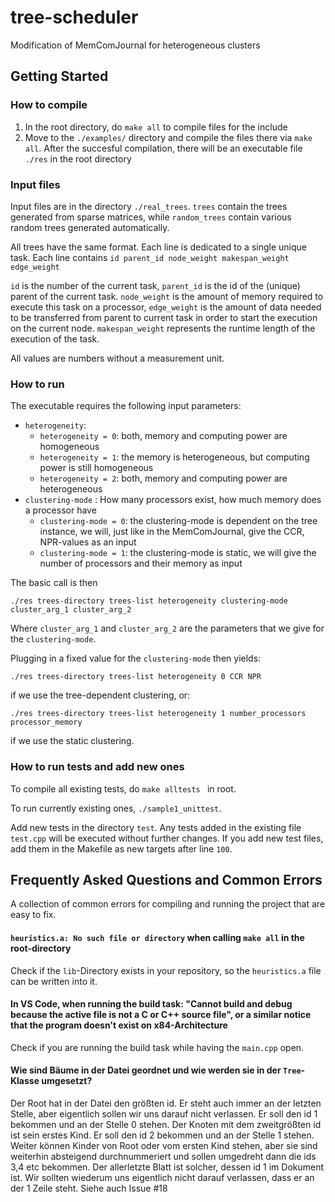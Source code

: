 # tree-scheduler

Modification of MemComJournal for heterogeneous clusters

## Getting Started
### How to compile
1. In the root directory, do `make all` to compile files for the include
3. Move to the `./examples/` directory and compile the files there via `make all`. After the succesful compilation, there will be an executable file `./res` in the root directory
### Input files
Input files are in the directory `./real_trees`. `trees` contain the trees generated from sparse matrices, while `random_trees` contain various random trees generated automatically.

All trees have the same format. Each line is dedicated to a single unique task.
Each line contains `id parent_id node_weight makespan_weight edge_weight`

`id` is the number of the current task, `parent_id` is the id of the (unique) parent of the current task. 
`node_weight` is the amount of memory required to execute this task on a processor,
`edge_weight` is the amount of data needed to be transferred from parent to current task in order to start the execution on the current node.
`makespan_weight` represents the runtime length of the execution of the task.

All values are numbers without a measurement unit.

### How to run
The executable requires the following input parameters:

-  `heterogeneity`:
   -  `heterogeneity = 0`: both, memory and computing power are homogeneous
   -  `heterogeneity = 1`: the memory is heterogeneous, but computing power is still homogeneous
   -  `heterogeneity = 2`: both, memory and computing power are heterogeneous
- `clustering-mode` : How many processors exist, how much memory does a processor have
  - `clustering-mode = 0`: the clustering-mode is dependent on the tree instance, we will, just like in the MemComJournal, give the CCR, NPR-values as an input
  - `clustering-mode = 1`: the clustering-mode is static, we will give the number of processors and their memory as input

The basic call is then 
```Shell
./res trees-directory trees-list heterogeneity clustering-mode cluster_arg_1 cluster_arg_2
```
Where `cluster_arg_1` and `cluster_arg_2` are the parameters that we give for the `clustering-mode`.

Plugging in a fixed value for the `clustering-mode` then yields:

```Shell
./res trees-directory trees-list heterogeneity 0 CCR NPR 
```
if we use the tree-dependent clustering, or:
```Shell
./res trees-directory trees-list heterogeneity 1 number_processors processor_memory
```
if we use the static clustering.

### How to run tests and add new ones
To compile all existing tests, do ```make alltests ``` in root.

To run currently existing ones, `./sample1_unittest`.

Add new tests in the directory `test`. Any tests added in the existing file `test.cpp` will be executed without further changes. If you add new test files, add them in the Makefile as new targets after line `100`.

## Frequently Asked Questions and Common Errors

A collection of common errors for compiling and running the project that are easy to fix.

#### `heuristics.a: No such file or directory` when calling `make all` in the root-directory

Check if the `lib`-Directory exists in your repository, so the `heuristics.a` file can be written into it.

#### In VS Code, when running the build task: "Cannot build and debug because the active file is not a C or C++ source file", or a similar notice that the program doesn't exist on x84-Architecture

Check if you are running the build task while having the `main.cpp` open.

#### Wie sind Bäume in der Datei geordnet und wie werden sie in der `Tree`-Klasse umgesetzt?
Der Root hat in der Datei den größten id. Er steht auch immer an der letzten Stelle, aber eigentlich sollen wir uns darauf nicht verlassen. Er soll den id 1 bekommen und an der Stelle 0 stehen.
Der Knoten mit dem zweitgrößten id ist sein erstes Kind. Er soll den id 2 bekommen und an der Stelle 1 stehen.
Weiter können Kinder von Root oder vom ersten Kind stehen, aber sie sind weiterhin absteigend durchnummeriert und sollen umgedreht dann die ids 3,4 etc bekommen.
Der allerletzte Blatt ist solcher, dessen id 1 im Dokument ist. Wir sollten wiederum uns eigentlich nicht darauf verlassen, dass er an der 1 Zeile steht.
Siehe auch Issue #18
